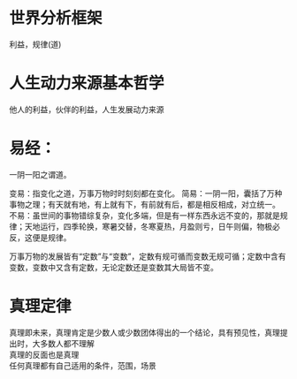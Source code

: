 
# 世界分析框架
利益，规律(道)

# 人生动力来源基本哲学
他人的利益，伙伴的利益，人生发展动力来源


# 易经：
一阴一阳之谓道。

变易：指变化之道，万事万物时时刻刻都在变化。
简易：一阴一阳，囊括了万种事物之理；有天就有地，有上就有下，有前就有后，都是相反相成，对立统一。
不易：虽世间的事物错综复杂，变化多端，但是有一样东西永远不变的，那就是规律；天地运行，四季轮换，寒暑交替，冬寒夏热，月盈则亏，日午则偏，物极必反，这便是规律。

万事万物的发展皆有“定数”与“变数”，定数有规可循而变数无规可循；定数中含有变数，变数中又含有定数，无论定数还是变数其大局皆不变。

# 真理定律
真理即未来，真理肯定是少数人或少数团体得出的一个结论，具有预见性，真理提出时，大多数人都不理解  
真理的反面也是真理  
任何真理都有自己适用的条件，范围，场景  

